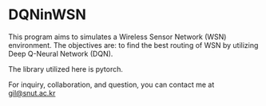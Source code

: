 # DQNinWSN

This program aims to simulates a Wireless Sensor Network (WSN) environment.
The objectives are: to find the best routing of WSN by utilizing
Deep Q-Neural Network (DQN).

The library utilized here is pytorch.

For inquiry, collaboration, and question, you can contact me at gil@snut.ac.kr
